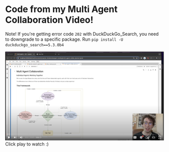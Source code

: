 # Code from my Multi Agent Collaboration Video!

Note! If you're getting error code `202` with DuckDuckGo_Search, you need to downgrade to a specific package. Run `pip install -U duckduckgo_search==5.3.0b4`

[![X](vid_screenshot.png)](https://youtu.be/aUktGVEz5aY)
Click play to watch :)
